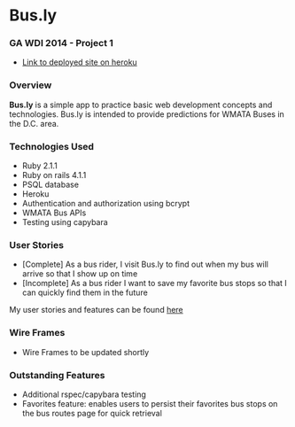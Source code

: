 # Bus.ly
### GA WDI 2014 - Project 1

* [Link to deployed site on heroku](http://stormy-basin-5028.herokuapp.com/)

### Overview
**Bus.ly** is a simple app to practice basic web development concepts and technologies. Bus.ly is intended to provide predictions for WMATA Buses in the D.C. area.

### Technologies Used

* Ruby 2.1.1
* Ruby on rails 4.1.1
* PSQL database
* Heroku
* Authentication and authorization using bcrypt
* WMATA Bus APIs
* Testing using capybara

### User Stories

* [Complete] As a bus rider, I visit Bus.ly to find out when my bus will arrive so that I show up on time
* [Incomplete] As a bus rider I want to save my favorite bus stops so that I can quickly find them in the future

My user stories and features can be found [here](https://www.pivotaltracker.com/s/projects/1086284)

### Wire Frames

* Wire Frames to be updated shortly
 
### Outstanding Features
* Additional rspec/capybara testing
* Favorites feature: enables users to persist their favorites bus stops on the bus routes page for quick retrieval
